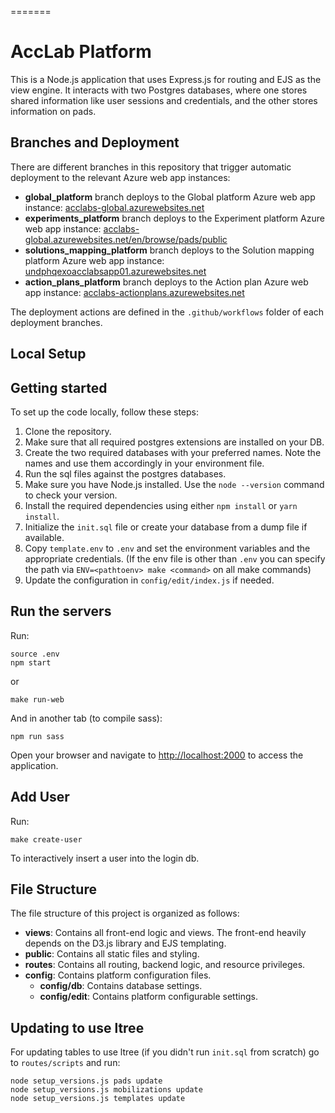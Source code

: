 =======
# AccLab Platform

This is a Node.js application that uses Express.js for routing and EJS as the view engine. It interacts with two Postgres databases, where one stores shared information like user sessions and credentials, and the other stores information on pads.

## Branches and Deployment

There are different branches in this repository that trigger automatic deployment to the relevant Azure web app instances:

- **global_platform** branch deploys to the Global platform Azure web app instance: [acclabs-global.azurewebsites.net](https://acclabs-global.azurewebsites.net/)
- **experiments_platform** branch deploys to the Experiment platform Azure web app instance: [acclabs-global.azurewebsites.net/en/browse/pads/public](https://acclabs-global.azurewebsites.net/en/browse/pads/public)
- **solutions_mapping_platform** branch deploys to the Solution mapping platform Azure web app instance: [undphqexoacclabsapp01.azurewebsites.net](https://undphqexoacclabsapp01.azurewebsites.net/)
- **action_plans_platform** branch deploys to the Action plan Azure web app instance: [acclabs-actionplans.azurewebsites.net](https://acclabs-actionplans.azurewebsites.net/)

The deployment actions are defined in the `.github/workflows` folder of each deployment branches.

## Local Setup

## Getting started

To set up the code locally, follow these steps:

1. Clone the repository.
2. Make sure that all required postgres extensions are installed on your DB.
3. Create the two required databases with your preferred names. Note the names and use them accordingly in your environment file.
4. Run the sql files against the postgres databases.
5. Make sure you have Node.js installed. Use the `node --version` command to check your version.
6. Install the required dependencies using either `npm install` or `yarn install`.
7. Initialize the `init.sql` file or create your database from a dump file if available.
8. Copy `template.env` to `.env` and set the environment variables and the appropriate credentials.
    (If the env file is other than `.env` you can specify the path via
    `ENV=<pathtoenv> make <command>` on all make commands)
9. Update the configuration in `config/edit/index.js` if needed.

## Run the servers

Run:
```
source .env
npm start
```
or
```
make run-web
```

And in another tab (to compile sass):
```
npm run sass
```

Open your browser and navigate to [http://localhost:2000](http://localhost:2000) to access the application.

## Add User

Run:
```
make create-user
```
To interactively insert a user into the login db.

## File Structure

The file structure of this project is organized as follows:

- **views**: Contains all front-end logic and views. The front-end heavily depends on the D3.js library and EJS templating.
- **public**: Contains all static files and styling.
- **routes**: Contains all routing, backend logic, and resource privileges.
- **config**: Contains platform configuration files.
  - **config/db**: Contains database settings.
  - **config/edit**: Contains platform configurable settings.

## Updating to use ltree

For updating tables to use ltree (if you didn't run `init.sql` from scratch)
go to `routes/scripts` and run:

```
node setup_versions.js pads update
node setup_versions.js mobilizations update
node setup_versions.js templates update
```

